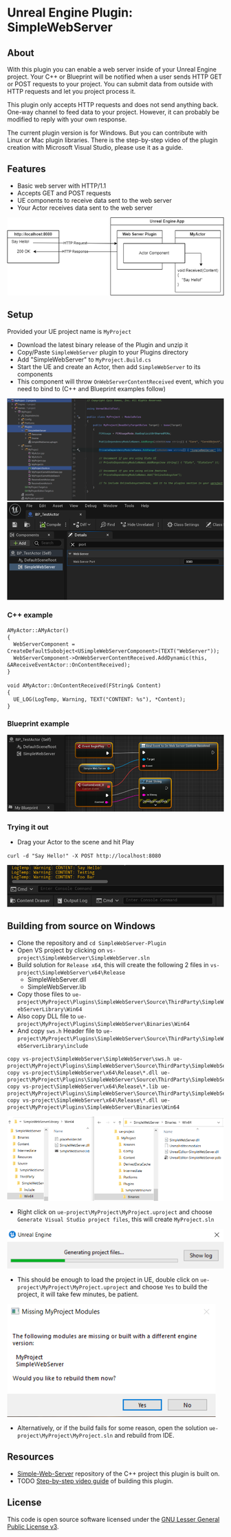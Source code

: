 # Unreal Engine Plugin: SimpleWebServer

## About
With this plugin you can enable a web server inside of your Unreal Engine project. Your C++ or Blueprint will be notified when a user sends HTTP GET or POST requests to your project. You can submit data from outside with HTTP requests and let you project process it.

This plugin only accepts HTTP requests and does not send anything back. One-way channel to feed data to your project. However, it can probably be modified to reply with your own response.

The current plugin version is for Windows. But you can contribute with Linux or Mac plugin libraries. There is the step-by-step video of the plugin creation with Microsoft Visual Studio, please use it as a guide.  

## Features
* Basic web server with HTTP/1.1
* Accepts GET and POST requests
* UE components to receive data sent to the web server
* Your Actor receives data sent to the web server

![Diagram](files/sws_1.png)

## Setup
Provided your UE project name is `MyProject`
* Download the latest binary release of the Plugin and unzip it
* Copy/Paste `SimpleWebServer` plugin to your Plugins directory
* Add "SimpleWebServer" to `MyProject.Build.cs`
* Start the UE and create an Actor, then add `SimpleWebServer` to its components
* This component will throw `OnWebServerContentReceived` event, which you need to bind to (C++ and Blueprint examples follow)

![MyProject.Build.cs](files/sws_2.PNG)
![MyActor](files/sws_3.PNG)

### C++ example
```
AMyActor::AMyActor()
{
  WebServerComponent = CreateDefaultSubobject<USimpleWebServerComponent>(TEXT("WebServer"));
  WebServerComponent->OnWebServerContentReceived.AddDynamic(this, &AReceiveEventActor::OnContentReceived);
}

void AMyActor::OnContentReceived(FString& Content)
{
  UE_LOG(LogTemp, Warning, TEXT("CONTENT: %s"), *Content);
}
```

### Blueprint example

![Blueprint](files/sws_5.PNG)

### Trying it out
* Drag your Actor to the scene and hit Play

`curl -d "Say Hello!" -X POST http://localhost:8080`

![UE Console](files/sws_4.PNG)

## Building from source on Windows
* Clone the repository and `cd SimpleWebServer-Plugin`
* Open VS project by clicking on `vs-project\SimpleWebServer\SimpleWebServer.sln`
* Build solution for `Release x64`, this will create the following 2 files in `vs-project\SimpleWebServer\x64\Release`
  * SimpleWebServer.dll
  * SimpleWebServer.lib
* Copy those files to `ue-project\MyProject\Plugins\SimpleWebServer\Source\ThirdParty\SimpleWebServerLibrary\Win64`
* Also copy DLL file to `ue-project\MyProject\Plugins\SimpleWebServer\Binaries\Win64`
* And copy `sws.h` Header file to `ue-project\MyProject\Plugins\SimpleWebServer\Source\ThirdParty\SimpleWebServerLibrary\include`
```
copy vs-project\SimpleWebServer\SimpleWebServer\sws.h ue-project\MyProject\Plugins\SimpleWebServer\Source\ThirdParty\SimpleWebServerLibrary\include
copy vs-project\SimpleWebServer\x64\Release\*.dll ue-project\MyProject\Plugins\SimpleWebServer\Source\ThirdParty\SimpleWebServerLibrary\Win64
copy vs-project\SimpleWebServer\x64\Release\*.lib ue-project\MyProject\Plugins\SimpleWebServer\Source\ThirdParty\SimpleWebServerLibrary\Win64
copy vs-project\SimpleWebServer\x64\Release\*.dll ue-project\MyProject\Plugins\SimpleWebServer\Binaries\Win64
```            

![Copy Files](files/sws_8.PNG)
 
* Right click on `ue-project\MyProject\MyProject.uproject` and choose `Generate Visual Studio project files`, this will create `MyProject.sln`

![Copy Files](files/sws_9.PNG)

* This should be enough to load the project in UE, double click on `ue-project\MyProject\MyProject.uproject` and choose `Yes` to build the project, it will take few minutes, be patient.

![UE Build](files/sws_7.PNG)

* Alternatively, or if the build fails for some reason, open the solution `ue-project\MyProject\MyProject.sln` and rebuild from IDE.

## Resources
* [Simple-Web-Server](https://gitlab.com/eidheim/Simple-Web-Server) repository of the C++ project this plugin is built on.
* TODO [Step-by-step video guide](https://example.org) of building this plugin.

## License
This code is open source software licensed under the [GNU Lesser General Public License v3](http://www.gnu.org/licenses/lgpl-3.0.en.html).
